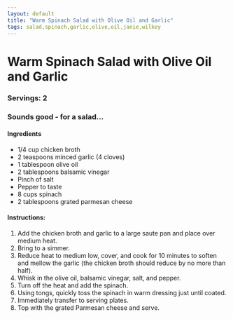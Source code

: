 ```yaml
---
layout: default
title: "Warm Spinach Salad with Olive Oil and Garlic"
tags: salad,spinach,garlic,olive,oil,janie,wilkey
---
```

# Warm Spinach Salad with Olive Oil and Garlic

### Servings: 2
### Sounds good - for a salad...

#### Ingredients
- 1/4 cup chicken broth
- 2 teaspoons minced garlic (4 cloves)
- 1 tablespoon olive oil
- 2 tablespoons balsamic vinegar
- Pinch of salt
- Pepper to taste
- 8 cups spinach
- 2 tablespoons grated parmesan cheese

#### Instructions:
1. Add the chicken broth and garlic to a large saute pan and place over medium heat.
2. Bring to a simmer.
3. Reduce heat to medium low, cover, and cook for 10 minutes to soften and mellow the garlic (the chicken broth should reduce by no more than half).
4. Whisk in the olive oil, balsamic vinegar, salt, and pepper.
5. Turn off the heat and add the spinach.
6. Using tongs, quickly toss the spinach in warm dressing just until coated.
7. Immediately transfer to serving plates.
8. Top with the grated Parmesan cheese and serve.
